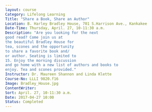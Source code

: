 ```yaml
---
layout: course
Category: Lifelong Learning
Title: "Share a Book, Share an Author"
Location: B. Harley Bradley House, 701 S.Harrison Ave., Kankakee
Date-Time: Thursday, April. 27, 10-11:30 a.m.
Description: "Are you looking for the next
good read? Come join us at
the beautiful Bradley House for
tea, scones and the opportunity
to share a favorite book and/
or author. Seating is limited to
15. Enjoy the morning discussion
and go home with a new list of authors and books to
enjoy. Tea and scones provided."
Instructor: Dr. Maureen Shannon and Linda Klette
Course-No: LLLI 9820.f16
Image: Bradley_House.jpg
ContentWriter:
Sort: April. 27, 10-11:30 a.m.
Date: 2017-04-27 10:00
Status: Completed
---
```

